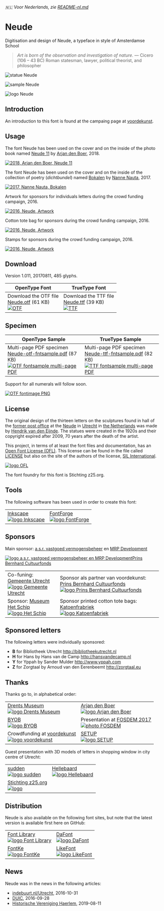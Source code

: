 _🇳🇱 Voor Nederlands, zie [README-nl.md](README-nl.md)_

# Neude

Digitisation and design of Neude, a typeface in style of Amsterdamse School

> <em>Art is born of the observation and investigation of nature.</em> — Cicero (106 – 43 BC) Roman statesman, lawyer, political theorist, and philosopher

![statue Neude](images/41-cropped-hd.jpg?raw=true)

![sample Neude](images/sample-neude.png?raw=true)

![logo Neude](images/logo-neude.png?raw=true)


## Introduction

An introduction to this font is found at the campaing page at [voordekunst](https://voordekunst.nl/projecten/4858-digitalisering-en-ontwerp-font-neude-1).


## Usage

The font Neude has been used on the cover and on the inside of the photo book named [Neude 11](https://www.facebook.com/arjandenboer?hc_ref=ARRaCM_-EzutsElgoimdCYDplYEzzImclEtvNCukq0-6nYcQ6u3spPHdqw_scz3AGw0&fref=nf) by [Arjan den Boer](http://www.arjandenboer.nl), 2018.

[![2018, Arjan den Boer, Neude 11](images/2018_arjen-den-boer_neude-11.jpg?raw=true)](https://www.facebook.com/arjandenboer?hc_ref=ARRaCM_-EzutsElgoimdCYDplYEzzImclEtvNCukq0-6nYcQ6u3spPHdqw_scz3AGw0&fref=nf)

The font Neude has been used on the cover and on the inside of the collection of poetry (_dichtbundel_) named [Bokalen](https://uitgeverijcru.blogspot.nl/2017/02/bokalen.html) by [Nanne Nauta](https://nannenauta.blogspot.nl), 2017.

[![2017, Nanne Nauta, Bokalen](images/2017_nanne-nauta_bokalen.jpg?raw=true)](https://uitgeverijcru.blogspot.nl/2017/02/bokalen.html)

Artwork for sponsors for individuals letters during the crowd funding campaign, 2016.

[![2016, Neude, Artwork](images/2016_neude_artwork.jpg?raw=true)](https://github.com/PanderMusubi/neude)

Cotton tote bag for sponsors during the crowd funding campaign, 2016.

[![2016, Neude, Artwork](images/2016-totebag.jpg?raw=true)](https://github.com/PanderMusubi/neude)

Stamps for sponsors during the crowd funding campaign, 2016.

[![2016, Neude, Artwork](images/2016-stamp.png?raw=true)](https://github.com/PanderMusubi/neude)


## Download

Version 1.011, 20170811, 485 glyphs.

| OpenType Font | TrueType Font |
|---------------|---------------|
| Download the OTF file <br> [Neude.otf](https://github.com/z25/neude/blob/master/Neude.otf?raw=true) (61 KB) <br> [![OTF](images/application-x-font-otf.png?raw=true)](https://github.com/z25/neude/blob/master/Neude.otf?raw=true) | Download the TTF file <br> [Neude.ttf](https://github.com/z25/neude/blob/master/Neude.otf?raw=true) (39 KB) <br> [![TTF](images/application-x-font-ttf.png?raw=true)](https://github.com/z25/neude/blob/master/Neude.ttf?raw=true) |

<!--Download of the WOFF file will follow soon.-->


## Specimen

| OpenType Sample | TrueType Sample |
|-----------------|-----------------|
| Multi-page PDF specimen <br> [Neude-otf-fntsample.pdf](https://github.com/z25/neude/blob/master/specimens/Neude-otf-fntsample.pdf?raw=true) (87 KB) <br> [![OTF fontsample multi-page PDF](images/application-pdf.png)](https://github.com/z25/neude/blob/master/specimens/Neude-otf-fntsample.pdf?raw=true) | Multi-page PDF specimen <br> [Neude-ttf-fntsample.pdf](https://github.com/z25/neude/blob/master/specimens/Neude-ttf-fntsample.pdf?raw=true) (82 KB) <br> [![TTF fontsample multi-page PDF](images/application-pdf.png)](https://github.com/z25/neude/blob/master/specimens/Neude-ttf-fntsample.pdf?raw=true) |

Support for all numerals will follow soon.

[![OTF fontimage PNG](specimens/Neude-otf-fontimage.png?raw=true)](https://github.com/z25/neude/blob/master/specimens/Neude-otf-fontimage.png?raw=true)


## License

The original design of the thirteen letters on the sculptures found in hall of the [former post office](https://nl.wikipedia.org/wiki/Hoofdpostkantoor_(Utrecht)) at the [Neude](https://nl.wikipedia.org/wiki/Neude) in [Utrecht](https://en.wikipedia.org/wiki/Utrecht) in [the Netherlands](https://en.wikipedia.org/wiki/Netherlands) was made by [Hendrik van den Eijnde](https://nl.wikipedia.org/wiki/Hendrik_van_den_Eijnde). The statues were created in the 1920s and their copyright expired after 2009, 70 years after the death of the artist.

This project, in terms of at least the font files and documentation, has an [Open Font License (OFL)](https://en.wikipedia.org/wiki/SIL_Open_Font_License). This license can be found in the file called [LICENSE](LICENSE) but also on the site of the authors of the license, [SIL International](http://scripts.sil.org/cms/scripts/page.php?site_id=nrsi&item_id=OFL-FAQ_web).

[![logo OFL](images/logo-ofl.png?raw=true)](http://scripts.sil.org/cms/scripts/page.php?site_id=nrsi&item_id=OFL-FAQ_web)

The font foundry for this font is Stichting z25.org.


## Tools

The following software has been used in order to create this font:

|   |   |
|---|---|
[Inkscape](http://inkscape.org)<br>[![logo Inkscape](images/logo-inkscape.png?raw=true)](http://inkscape.org) | [FontForge](http://fontforge.github.io)<br>[![logo FontForge](images/logo-fontforge.png?raw=true)](http://fontforge.github.io)

<!--[fntsample](TODO)-->


## Sponsors

Main sponsor: [a.s.r. vastgoed vermogensbeheer](http://asrvastgoedvermogensbeheer.nl) en [MRP Development](http://mrpdevelopment.nl)

[![logo a.s.r. vastgoed vermogensbeheer en MRP DevelopmentPrins Bernhard Cultuurfonds](images/logo-asrmrp.png?raw=true)](http://asrvastgoedvermogensbeheer.nl)

|   |   |
|---|---|
Co-funing: [Gemeente Utrecht](http://utrecht.nl)<br>[![logo Gemeente Utrecht](images/logo-gemeenteutrecht.png?raw=true)](http://utrecht.nl) | Sponsor als partner van voordekunst: [Prins Bernhard Cultuurfonds](http://cultuurfonds.nl)<br>[![logo Prins Bernhard Cultuurfonds](images/logo-cultuurfonds.png?raw=true)](http://cultuurfonds.nl)
Sponsor: [Museum Het Schip](http://hetschip.nl)<br>[![logo Het Schip](images/logo-hetschip.png?raw=true)](http://hetschip.nl) | Sponsor printed cotton tote bags: [Katoenfrabriek](http://katoenfabriek.nl)<br>[![logo Katoenfabriek](images/logo-katoenfabriek.png?raw=true)](http://katoenfabriek.nl)


## Sponsored letters

The following letters were individually sponsored:
* **B** for Bibliotheek Utrecht http://bibliotheekutrecht.nl
* **H** for Hans by Hans van de Camp http://hansvandecamp.nl
* **Y** for Yppah by Sander Mulder http://www.yppah.com
* **Z** for Zorgtaal by Arnoud van den Eerenbeemt http://zorgtaal.eu


## Thanks

Thanks go to, in alphabetical order:

|   |   |
|---|---|
[Drents Museum](http://drentsmuseum.nl)<br>[![logo Drents Museum](images/logo-drentsmuseum.png?raw=true)](http://drentsmuseum.nl) | [Arjan den Boer](http://arjandenboer.nl)<br>[![logo Arjan den Boer](images/logo-arjandenboer.png?raw=true)](http://arjandenboer.nl)
[BYOB](http://byob.nl)<br>[![logo BYOB](images/logo-byob.png?raw=true)](http://byob.nl) | Presentation at [FOSDEM 2017](http://fosdem.org/2017/schedule/event/osd_architectural_font_digitalisation/)<br>[![photo FOSDEM](images/2017-fosdem.jpg?raw=true)](http://fosdem.org/2017/schedule/event/osd_architectural_font_digitalisation/)
Crowdfunding at [voordekunst](http://voordekunst.nl)<br>[![logo voordekunst](images/logo-voordekunst.png?raw=true)](http://voordekunst.nl) | [SETUP](http://setup.nl)<br>[![logo SETUP](images/logo-setup.png?raw=true)](http://setup.nl)

Guest presentation with 3D models of letters in shopping window in city centre of Utrecht:

|   |   |
|---|---|
[sudden](http://suddenprojects.nl)<br>[![logo sudden](images/logo-sudden.png?raw=true)](http://suddenprojects.nl) | [Hellebaard](http://hellebaard.nl)<br>[![logo Hellebaard](images/logo-hellebaard.png?raw=true)](http://hellebaard.nl)
[Stichting z25.org](http://z25.org)<br>[![logo ](images/logo-z25.png?raw=true)](http://z25.org) | 


## Distribution

Neude is also available on the following font sites, but note that the latest version is available first here on GitHub:

|   |   |
|---|---|
[Font Library](http://fontlibrary.org/en/member/z25)<br>[![logo Font Library](images/logo-fontlibrary.png?raw=true)](http://fontlibrary.org/en/member/z25) | [DaFont](http://dafont.com/profile.php?user=948889)<br>[![logo DaFont](images/logo-dafont.png?raw=true)](http://dafont.com/profile.php?user=948889)
[FontKe](https://eng.fontke.com/font/25062699/)<br>[![logo FontKe](images/logo-fontke.png?raw=true)](https://eng.fontke.com/font/25062699/) | [LikeFont](https://en.likefont.com/font/6022167/)<br>[![logo LikeFont](images/logo-likefont.png?raw=true)](https://en.likefont.com/font/6022167/)


## News

Neude was in the news in the following articles:
- [indebuurt.nl/Utrecht](https://indebuurt.nl/utrecht/nieuws/binnenkort-gebruik-utrechtse-lettertype-neude~16291/), 2016-10-31
- [DUIC](https://www.duic.nl/cultuur/inzamelingsactie-digitalisering-lettertype-postkantoor-neude/), 2016-09-28
- [Historische Vereniging Haerlem](https://www.haerlem.nl/index.php/wat-doen-wij/nieuws/van-den-eijnde-in-beeld/155-van-den-eijnde-letters-staan-model-voor-font-neude-1), 2019-08-11
